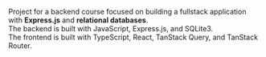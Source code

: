Project for a backend course focused on building a fullstack application with **Express.js** and **relational databases**.  
The backend is built with JavaScript, Express.js, and SQLite3.  
The frontend is built with TypeScript, React, TanStack Query, and TanStack Router.
